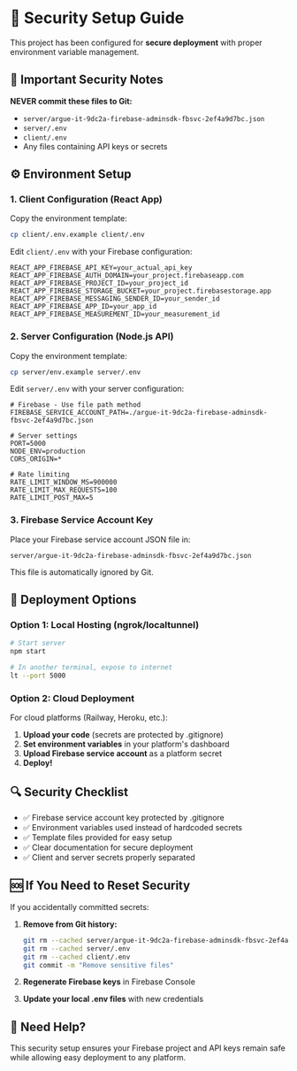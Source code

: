 # 🔐 Security Setup Guide

This project has been configured for **secure deployment** with proper environment variable management.

## 🚨 Important Security Notes

**NEVER commit these files to Git:**
- `server/argue-it-9dc2a-firebase-adminsdk-fbsvc-2ef4a9d7bc.json`
- `server/.env`
- `client/.env`
- Any files containing API keys or secrets

## ⚙️ Environment Setup

### 1. **Client Configuration (React App)**

Copy the environment template:
```bash
cp client/.env.example client/.env
```

Edit `client/.env` with your Firebase configuration:
```env
REACT_APP_FIREBASE_API_KEY=your_actual_api_key
REACT_APP_FIREBASE_AUTH_DOMAIN=your_project.firebaseapp.com
REACT_APP_FIREBASE_PROJECT_ID=your_project_id
REACT_APP_FIREBASE_STORAGE_BUCKET=your_project.firebasestorage.app
REACT_APP_FIREBASE_MESSAGING_SENDER_ID=your_sender_id
REACT_APP_FIREBASE_APP_ID=your_app_id
REACT_APP_FIREBASE_MEASUREMENT_ID=your_measurement_id
```

### 2. **Server Configuration (Node.js API)**

Copy the environment template:
```bash
cp server/env.example server/.env
```

Edit `server/.env` with your server configuration:
```env
# Firebase - Use file path method
FIREBASE_SERVICE_ACCOUNT_PATH=./argue-it-9dc2a-firebase-adminsdk-fbsvc-2ef4a9d7bc.json

# Server settings
PORT=5000
NODE_ENV=production
CORS_ORIGIN=*

# Rate limiting
RATE_LIMIT_WINDOW_MS=900000
RATE_LIMIT_MAX_REQUESTS=100
RATE_LIMIT_POST_MAX=5
```

### 3. **Firebase Service Account Key**

Place your Firebase service account JSON file in:
```
server/argue-it-9dc2a-firebase-adminsdk-fbsvc-2ef4a9d7bc.json
```

This file is automatically ignored by Git.

## 🚀 Deployment Options

### **Option 1: Local Hosting (ngrok/localtunnel)**
```bash
# Start server
npm start

# In another terminal, expose to internet
lt --port 5000
```

### **Option 2: Cloud Deployment**
For cloud platforms (Railway, Heroku, etc.):

1. **Upload your code** (secrets are protected by .gitignore)
2. **Set environment variables** in your platform's dashboard
3. **Upload Firebase service account** as a platform secret
4. **Deploy!**

## 🔍 Security Checklist

- ✅ Firebase service account key protected by .gitignore
- ✅ Environment variables used instead of hardcoded secrets
- ✅ Template files provided for easy setup
- ✅ Clear documentation for secure deployment
- ✅ Client and server secrets properly separated

## 🆘 If You Need to Reset Security

If you accidentally committed secrets:

1. **Remove from Git history:**
   ```bash
   git rm --cached server/argue-it-9dc2a-firebase-adminsdk-fbsvc-2ef4a9d7bc.json
   git rm --cached server/.env
   git rm --cached client/.env
   git commit -m "Remove sensitive files"
   ```

2. **Regenerate Firebase keys** in Firebase Console
3. **Update your local .env files** with new credentials

## 📧 Need Help?

This security setup ensures your Firebase project and API keys remain safe while allowing easy deployment to any platform.
